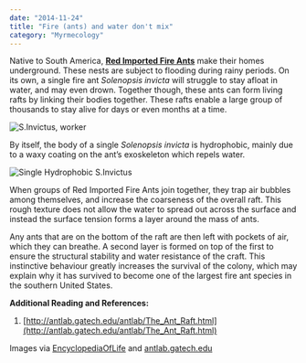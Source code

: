 ```yaml
---
date: "2014-11-24"
title: "Fire (ants) and water don't mix"
category: "Myrmecology"
---
```


Native to South America, [**Red Imported Fire Ants**](http://www.eol.org/pages/403244) make their homes underground. These nests are subject to flooding during rainy periods. On its own, a single fire ant _Solenopsis invicta_ will struggle to stay afloat in water, and may even drown. Together though, these ants can form living rafts by linking their bodies together. These rafts enable a large group of thousands to stay alive for days or even months at a time.


![S.Invictus, worker](https://lh3.googleusercontent.com/_SUdJXVDcY1M/TbtyRfnKe1I/AAAAAAAAAS8/BGaGQ8oWHFk/s400/invictusworker.jpg "S.Invictus, worker")


By itself, the body of a single _Solenopsis invicta_ is hydrophobic, mainly due to a waxy coating on the ant’s exoskeleton which repels water.


![Single Hydrophobic S.Invictus](https://lh6.googleusercontent.com/_SUdJXVDcY1M/Tbtx2K5moKI/AAAAAAAAASs/mBADQgADwBs/s400/Fireantsolo.jpg "Solo fire ant repelling water")


When groups of Red Imported Fire Ants join together, they trap air bubbles among themselves, and increase the coarseness of the overall raft. This rough texture does not allow the water to spread out across the surface and instead the surface tension forms a layer around the mass of ants.

Any ants that are on the bottom of the raft are then left with pockets of air, which they can breathe. A second layer is formed on top of the first to ensure the structural stability and water resistance of the craft. This instinctive behaviour greatly increases the survival of the colony, which may explain why it has survived to become one of the largest fire ant species in the southern United States.


**Additional Reading and References:**

1. [http://antlab.gatech.edu/antlab/The_Ant_Raft.html](http://antlab.gatech.edu/antlab/The_Ant_Raft.html)

Images via [EncyclopediaOfLife](http://www.eol.org) and [antlab.gatech.edu](http://antlab.gatech.edu)